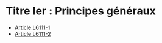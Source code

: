 # Titre Ier : Principes généraux 

* [Article L6111-1](./LEGIARTI000028697726.md)
* [Article L6111-2](./LEGIARTI000028698908.md)

